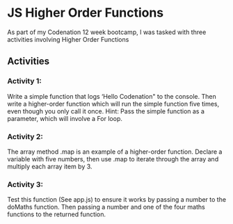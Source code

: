 # JS Higher Order Functions
As part of my Codenation 12 week bootcamp, I was tasked with three activities involving Higher Order Functions
## Activities

### Activity 1:
Write a simple function that logs ‘Hello Codenation" to the console.
Then write a higher-order function which will run the simple function five times, even though you only call it once.
Hint: Pass the simple function as a parameter, which will involve a For loop.

### Activity 2: 
The array method .map is an example of a higher-order function.
Declare a variable with five numbers, then use .map to iterate through the array and multiply each array item by 3.

### Activity 3: 
Test this function (See app.js) to ensure it works by passing a number to the doMaths function.
Then passing a number and one of the four maths functions to the returned function.